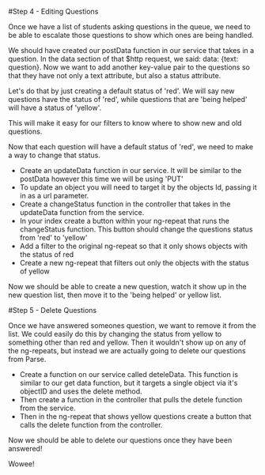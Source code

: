 <!-- #Introduction

Today we are going to be building a queue app similar to the one we use during class. Instead of a Firebase backend though, we will be using Parse. 

Sign up for an account at Parse: http://parse.com

Then once logged into Parse, create a new app. After the app is created you will be shown your API keys. Don't leave this page until you have set up your keys. 

Throughout this project, don't hesitate to check out the Parse API documentation. Being able to get answers from someone's documentation is an important skill. 

View it here: https://parse.com/docs/rest

To do that create a file in your js folder called 'defaultHeaders.js'. Then copy your Application id and REST API key into the following code:

````javascript
	var app = angular.module('parseQ');

	app.factory('httpRequestInterceptor', function () {
	  return {
	    request: function (config) {
	      config.headers = {'X-Parse-Application-Id': 'INSERT-YOUR-APPLICATION-ID', 'X-Parse-REST-API-Key': 'INSERT-YOUR-REST-API-KEY'}
	      return config;
	    }
	  };
	});
````


Parse is good because it encourages us to create a RESTful API. We will learn how to make the 4 HTTP requests with AngularJS:

<ul>
	<li>GET - retrieve data</li>
	<li>POST - create data</li>
	<li>PUT - edit data</li>
	<li>DELETE - delete data</li>
</ul> -->

<!-- #Step 1 - Set Up Application

The first thing we need to do is create and link all of our files. The AngularJS CDN is already loaded into the app, no need to look for outside code.

<ul>
	<li>Create MainController.js in the controllers folder and link it in the index</li>
	<li>Create parseService.js in the *services* folder and link it in the index</li>
	<li>Link the main.css file in the index</li>
	<li>Link the app.js file in the index</li>
</ul>

We next want to ensure angular is working correctly, first connect your view and controller: 

<ul>
	<li>Create your angular module and place it in all of your JavaScript files. remember: var app = angular.module('parseQ', [])</li>
	<li>Place the ng-app into your index</li>
	<li>Create your MainController and place it in your index using ng-controller</li>
</ul>

Then, create a test:

<ul>
	<li>In your MainController create a $scope.test object and give it a value</li>
	<li>Call the $scope.test object in view to ensure it's pulling the value from the controller.</li>
</ul>
 -->
<!-- #Step 2 - Creating Questions

We will begin by making it possible to create questions, primarily because this is the most important feature of our queue. 

Let's start with our service as it will be where our data begins and ends. 

<ul>
	<li>Go to your parse service and create a POST method, that takes in a question as a parameter. *Don't hesitate to refer to the chat app we made last week.*</li>
</ul>

##SIDENOTE

As a reminder, here is the anatomy of a POST GET PUT and DELETE request in AngularJS:

###POST: https://parse.com/docs/rest#objects-creating

<ul>
	<li>A Deferred variable for your promises</li>
	<li>An $http request:</li>
	<ul>
		<li>The *method* of the request</li>		
		<li>The data object you're passing in</li>
		<li>the URL of the request</li>
	</ul>
	<li>An appended promise object</li>
	<li>lastly return the promise object</li>
</ul>

###GET: https://parse.com/docs/rest#objects-retrieving

<ul>
	<li>A Deferred variable for your promises</li>
	<li>An $http request:</li>
	<ul>
		<li>The *method* of the request</li>		
		<li>the URL of the reqest</li>
	</ul>
	<li>An appended promise object</li>
	<li>lastly return the promise object</li>
</ul>

###PUT: https://parse.com/docs/rest#objects-updating

<ul>
	<li>A Deferred variable for your promises</li>
	<li>An $http request:</li>
	<ul>
		<li>The *method* of the request</li>		
		<li>The data object you're editing</li>
		<li>the URL of the reqest</li>
	</ul>
	<li>An appended promise object</li>
	<li>lastly return the promise object</li>
</ul>

###DELETE: https://parse.com/docs/rest#objects-deleting

<ul>
	<li>A Deferred variable for your promises</li>
	<li>An $http request:</li>
	<ul>
		<li>The *method* of the request</li>		
		<li>The data object you're deleting</li>
		<li>the URL of the reqest</li>
	</ul>
	<li>An appended promise object</li>
	<li>lastly return the promise object</li>
</ul>

<hr>
 -->
<!-- After creating our POST request, we need to head over to the controller so that our users can create data on their own from the view. 

In the controller create a postData function. This function will take in our question from the view and pass it into the service. Refer to the chat app, it will have a very similar function.

Now that our service is opening a connection from our app to Parse, and our controller is ready to take data in from the view and pass it to the service, we need to get our view set up!

In the index file we need: 

<ul>
	<li>An input field that takes in the actual question (ng-model)</li>
	<li>A button that submits our question into postData function in our controller (ng-click) </li>
</ul>

Once everything is in place, we should be able to ask a question from our browser and then see that question in our Parse dashboard.  -->

<!-- #Step 3 - Retrieving Questions

Once we are able to save our questions to our Parse database we will want to retrieve those questions so that we can see them in our view! 

Let's start:

<ul>
	<li>Create a getData function in your service</li>
	<li>Then create a getParseData function in your controller, which will import the getData function from your service</li>
</ul>

The getParseData will be an important function through our app. We will need to call it everytime we do anything else. This ensures that everytime our app changes we see those changes. 

Add the getParseData function to our postData function within our controller, so that as we add a new question it calls the data.

Now at the bottom of our getParseData function let's add a console.log that will show us the data it retrieves. 

If we enter a question we should see an array of objects in our console. 

Now you can show your data in your view:

<ul>
	<li>ng-repeat through the array showing the 'text' of each question</li>
	<li>Make sure that now when you add a new question it shows up instantly in the list of questions.</li>
</ul>

 If everything is working it's time to move into editing our questions!-->

#Step 4 - Editing Questions

Once we have a list of students asking questions in the queue, we need to be able to escalate those questions to show which ones are being handled. 

We should have created our postData function in our service that takes in a question. In the data section of that $http request, we said: data: {text: question}. Now we want to add another key-value pair to the questions so that they have not only a text attribute, but also a status attribute. 

Let's do that by just creating a default status of 'red'. We will say new questions have the status of 'red', while questions that are 'being helped' will have a status of 'yellow'. 

This will make it easy for our filters to know where to show new and old questions.

Now that each question will have a default status of 'red', we need to make a way to change that status. 

<ul>
	<li>Create an updateData function in our service. It will be similar to the postData however this time we will be using 'PUT' </li>
	<li>To update an object you will need to target it by the objects Id, passing it in as a url parameter.</li>
	<li>Create a changeStatus function in the controller that takes in the updateData function from the service. </li>
	<li>In your index create a button within your ng-repeat that runs the changeStatus function. This button should change the questions status from 'red' to 'yellow'</li>
	<li>Add a filter to the original ng-repeat so that it only shows objects with the status of red</li>
	<li>Create a new ng-repeat that filters out only the objects with the status of yellow</li>
</ul>

Now we should be able to create a new question, watch it show up in the new question list, then move it to the 'being helped' or yellow list.

#Step 5 - Delete Questions

Once we have answered someones question, we want to remove it from the list. We could easily do this by changing the status from yellow to something other than red and yellow. Then it wouldn't show up on any of the ng-repeats, but instead we are actually going to delete our questions from Parse. 

<ul>
	<li>Create a function on our service called deteleData. This function is similar to our get data function, but it targets a single object via it's objectID and uses the delete method.</li>
	<li>Then create a function in the controller that pulls the detele function from the service.</li>
	<li>Then in the ng-repeat that shows yellow questions create a button that calls the delete function from the controller.</li>
</ul>

Now we should be able to delete our questions once they have been answered! 

Wowee!















